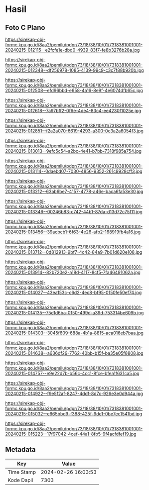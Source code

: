 # Hasil

## Foto C Plano

https://sirekap-obj-formc.kpu.go.id/8aa2/pemilu/pdpr/73/18/38/10/01/7318381001001-20240215-012115--e2fcfe1e-dbd0-4939-83f7-fe8b3276b28a.jpg

https://sirekap-obj-formc.kpu.go.id/8aa2/pemilu/pdpr/73/18/38/10/01/7318381001001-20240215-012348--df256978-1085-4139-99c9-c3c7f88b920b.jpg

https://sirekap-obj-formc.kpu.go.id/8aa2/pemilu/pdpr/73/18/38/10/01/7318381001001-20240215-012508--efd96bbd-e658-4a16-8e9f-4e6074dfb65c.jpg

https://sirekap-obj-formc.kpu.go.id/8aa2/pemilu/pdpr/73/18/38/10/01/7318381001001-20240215-012618--7a97bff2-0f6e-4de4-83c4-ee4230f1025e.jpg

https://sirekap-obj-formc.kpu.go.id/8aa2/pemilu/pdpr/73/18/38/10/01/7318381001001-20240215-012851--f2a2a070-6619-4293-a300-0c3a2a6054f3.jpg

https://sirekap-obj-formc.kpu.go.id/8aa2/pemilu/pdpr/73/18/38/10/01/7318381001001-20240215-013013--9efc5c54-a2bc-4e41-b7bb-7318f985a754.jpg

https://sirekap-obj-formc.kpu.go.id/8aa2/pemilu/pdpr/73/18/38/10/01/7318381001001-20240215-013114--0daebd07-7030-4856-9352-261c9928cff3.jpg

https://sirekap-obj-formc.kpu.go.id/8aa2/pemilu/pdpr/73/18/38/10/01/7318381001001-20240215-013212--63ab6be7-4157-4778-a46e-baca6fa53e30.jpg

https://sirekap-obj-formc.kpu.go.id/8aa2/pemilu/pdpr/73/18/38/10/01/7318381001001-20240215-013346--00246b83-c742-44b1-87da-d13d72c75f11.jpg

https://sirekap-obj-formc.kpu.go.id/8aa2/pemilu/pdpr/73/18/38/10/01/7318381001001-20240215-013456--39acbcb1-6f63-4e26-afb2-168919fb4a16.jpg

https://sirekap-obj-formc.kpu.go.id/8aa2/pemilu/pdpr/73/18/38/10/01/7318381001001-20240215-013712--0d812913-9bf7-4c42-84a9-7b01d620e108.jpg

https://sirekap-obj-formc.kpu.go.id/8aa2/pemilu/pdpr/73/18/38/10/01/7318381001001-20240215-013914--82b720e2-a18d-4117-8cf5-7fa46491062a.jpg

https://sirekap-obj-formc.kpu.go.id/8aa2/pemilu/pdpr/73/18/38/10/01/7318381001001-20240215-014027--43ea153c-c6d2-4ec8-bf95-0150fe50ef74.jpg

https://sirekap-obj-formc.kpu.go.id/8aa2/pemilu/pdpr/73/18/38/10/01/7318381001001-20240215-014135--75e1d6ba-0150-499d-a39d-753314be609b.jpg

https://sirekap-obj-formc.kpu.go.id/8aa2/pemilu/pdpr/73/18/38/10/01/7318381001001-20240215-014303--3045f609-688a-4b1a-8815-aca016eb7baa.jpg

https://sirekap-obj-formc.kpu.go.id/8aa2/pemilu/pdpr/73/18/38/10/01/7318381001001-20240215-014638--a636df29-7762-40bb-b15f-ba35e05f8808.jpg

https://sirekap-obj-formc.kpu.go.id/8aa2/pemilu/pdpr/73/18/38/10/01/7318381001001-20240215-014757--e9e22d7b-b56c-4cc1-8fce-bfea1f631ca5.jpg

https://sirekap-obj-formc.kpu.go.id/8aa2/pemilu/pdpr/73/18/38/10/01/7318381001001-20240215-014922--f9e5f2af-8247-4ddf-8d7c-926e3e0d944a.jpg

https://sirekap-obj-formc.kpu.go.id/8aa2/pemilu/pdpr/73/18/38/10/01/7318381001001-20240215-015032--e665bbd9-f388-425f-9de1-0be7ec1541bd.jpg

https://sirekap-obj-formc.kpu.go.id/8aa2/pemilu/pdpr/73/18/38/10/01/7318381001001-20240215-015223--17f97042-4cef-44a1-8fb5-9f4acfdfef19.jpg


## Metadata

| Key        | Value               |
| ---------- | ------------------- |
| Time Stamp | 2024-02-26 16:03:53 |
| Kode Dapil | 7303                |



